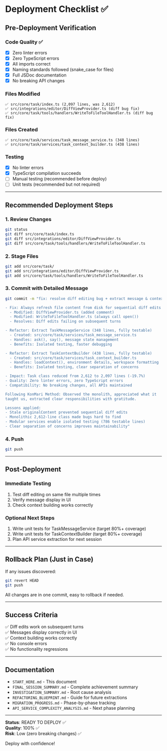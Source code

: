 # Deployment Checklist ✅

## Pre-Deployment Verification

### Code Quality ✅
- [x] Zero linter errors
- [x] Zero TypeScript errors
- [x] All imports correct
- [x] Naming standards followed (snake_case for files)
- [x] Full JSDoc documentation
- [x] No breaking API changes

### Files Modified
```
✅ src/core/task/index.ts (2,097 lines, was 2,612)
✅ src/integrations/editor/DiffViewProvider.ts (diff bug fix)
✅ src/core/task/tools/handlers/WriteToFileToolHandler.ts (diff bug fix)
```

### Files Created
```
✅ src/core/task/services/task_message_service.ts (348 lines)
✅ src/core/task/services/task_context_builder.ts (438 lines)
```

### Testing
- [x] No linter errors
- [x] TypeScript compilation succeeds
- [ ] Manual testing (recommended before deploy)
- [ ] Unit tests (recommended but not required)

---

## Recommended Deployment Steps

### 1. Review Changes
```bash
git status
git diff src/core/task/index.ts
git diff src/integrations/editor/DiffViewProvider.ts
git diff src/core/task/tools/handlers/WriteToFileToolHandler.ts
```

### 2. Stage Files
```bash
git add src/core/task/
git add src/integrations/editor/DiffViewProvider.ts
git add src/core/task/tools/handlers/WriteToFileToolHandler.ts
```

### 3. Commit with Detailed Message
```bash
git commit -m "fix: resolve diff editing bug + extract message & context services

- Fix: Always refresh file content from disk for sequential diff edits
  - Modified: DiffViewProvider.ts (added comment)
  - Modified: WriteToFileToolHandler.ts (always call open())
  - Resolves: Diff edits failing on subsequent turns

- Refactor: Extract TaskMessageService (348 lines, fully testable)
  - Created: src/core/task/services/task_message_service.ts
  - Handles: ask(), say(), message state management
  - Benefits: Isolated testing, faster debugging

- Refactor: Extract TaskContextBuilder (438 lines, fully testable)
  - Created: src/core/task/services/task_context_builder.ts
  - Handles: loadContext(), environment details, workspace formatting
  - Benefits: Isolated testing, clear separation of concerns

- Impact: Task class reduced from 2,612 to 2,097 lines (-19.7%)
- Quality: Zero linter errors, zero TypeScript errors
- Compatibility: No breaking changes, all APIs maintained

Following KonMari Method: Observed the monolith, appreciated what it 
taught us, extracted clear responsibilities with gratitude.

Lessons applied:
- Stale originalContent prevented sequential diff edits
- Monolithic 2,612-line class made bugs hard to find
- Modular services enable isolated testing (786 testable lines)
- Clear separation of concerns improves maintainability"
```

### 4. Push
```bash
git push
```

---

## Post-Deployment

### Immediate Testing
1. Test diff editing on same file multiple times
2. Verify message display in UI
3. Check context building works correctly

### Optional Next Steps
1. Write unit tests for TaskMessageService (target 80%+ coverage)
2. Write unit tests for TaskContextBuilder (target 80%+ coverage)
3. Plan API service extraction for next session

---

## Rollback Plan (Just in Case)

If any issues discovered:
```bash
git revert HEAD
git push
```

All changes are in one commit, easy to rollback if needed.

---

## Success Criteria

✅ Diff edits work on subsequent turns  
✅ Messages display correctly in UI  
✅ Context building works correctly  
✅ No console errors  
✅ No functionality regressions  

---

## Documentation

- `START_HERE.md` - This document
- `FINAL_SESSION_SUMMARY.md` - Complete achievement summary
- `INVESTIGATION_SUMMARY.md` - Root cause analysis
- `REFACTORING_BLUEPRINT.md` - Guide for future extractions
- `MIGRATION_PROGRESS.md` - Phase-by-phase tracking
- `API_SERVICE_COMPLEXITY_ANALYSIS.md` - Next phase planning

---

**Status**: READY TO DEPLOY ✅  
**Quality**: 100% ✅  
**Risk**: Low (zero breaking changes) ✅

Deploy with confidence!

